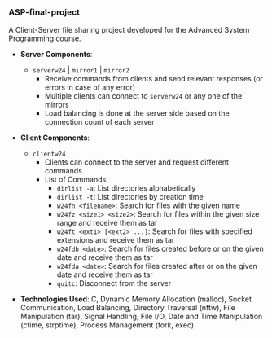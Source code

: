 ### ASP-final-project
A Client-Server file sharing project developed for the Advanced System Programming course.

- **Server Components**:
  - `serverw24` | `mirror1` | `mirror2`
    - Receive commands from clients and send relevant responses (or errors in case of any error)
    - Multiple clients can connect to `serverw24` or any one of the mirrors
    - Load balancing is done at the server side based on the connection count of each server

- **Client Components**:
  - `clientw24`
    - Clients can connect to the server and request different commands
    - List of Commands:
      - `dirlist -a`: List directories alphabetically
      - `dirlist -t`: List directories by creation time
      - `w24fn <filename>`: Search for files with the given name
      - `w24fz <size1> <size2>`: Search for files within the given size range and receive them as tar
      - `w24ft <ext1> [<ext2> ...]`: Search for files with specified extensions and receive them as tar
      - `w24fdb <date>`: Search for files created before or on the given date and receive them as tar
      - `w24fda <date>`: Search for files created after or on the given date and receive them as tar
      - `quitc`: Disconnect from the server

- **Technologies Used**: C, Dynamic Memory Allocation (malloc), Socket Communication, Load Balancing, Directory Traversal (nftw), File Manipulation (tar), Signal Handling, File I/O, Date and Time Manipulation (ctime, strptime), Process Management (fork, exec)
